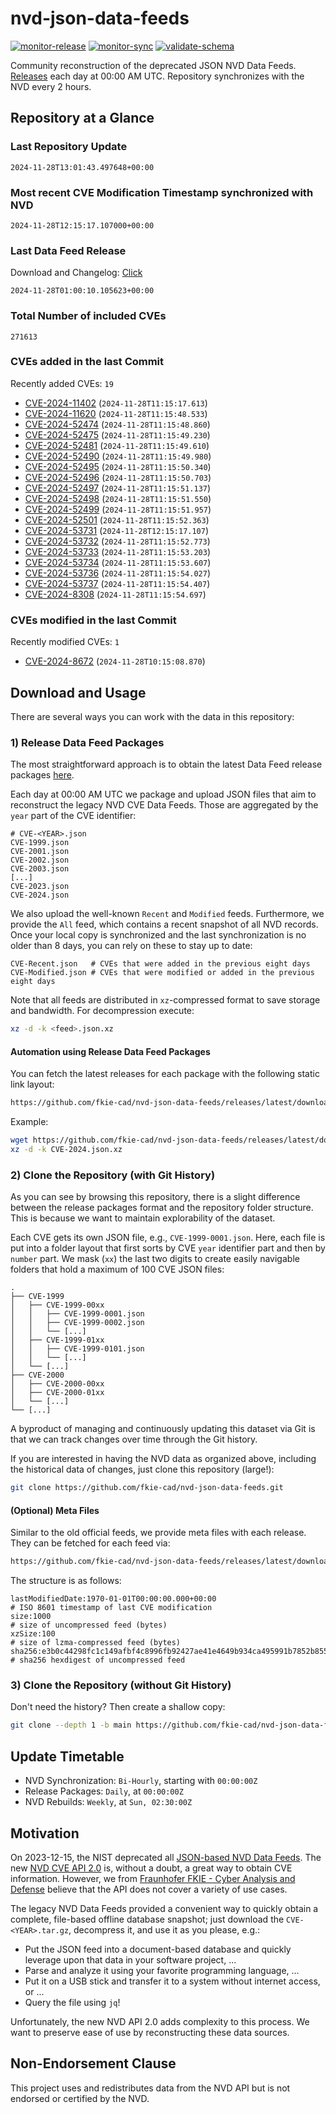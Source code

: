 # nvd-json-data-feeds

[![monitor-release](https://github.com/fkie-cad/nvd-json-data-feeds/actions/workflows/monitor_release.yml/badge.svg)](https://github.com/fkie-cad/nvd-json-data-feeds/actions/workflows/monitor_release.yml)
[![monitor-sync](https://github.com/fkie-cad/nvd-json-data-feeds/actions/workflows/monitor_sync.yml/badge.svg)](https://github.com/fkie-cad/nvd-json-data-feeds/actions/workflows/monitor_sync.yml)
[![validate-schema](https://github.com/fkie-cad/nvd-json-data-feeds/actions/workflows/validate_schema.yml/badge.svg)](https://github.com/fkie-cad/nvd-json-data-feeds/actions/workflows/validate_schema.yml)

Community reconstruction of the deprecated JSON NVD Data Feeds.
[Releases](https://github.com/fkie-cad/nvd-json-data-feeds/releases/latest) each day at 00:00 AM UTC.
Repository synchronizes with the NVD every 2 hours.

## Repository at a Glance

### Last Repository Update

```plain
2024-11-28T13:01:43.497648+00:00
```

### Most recent CVE Modification Timestamp synchronized with NVD

```plain
2024-11-28T12:15:17.107000+00:00
```

### Last Data Feed Release

Download and Changelog: [Click](https://github.com/fkie-cad/nvd-json-data-feeds/releases/latest)

```plain
2024-11-28T01:00:10.105623+00:00
```

### Total Number of included CVEs

```plain
271613
```

### CVEs added in the last Commit

Recently added CVEs: `19`

- [CVE-2024-11402](CVE-2024/CVE-2024-114xx/CVE-2024-11402.json) (`2024-11-28T11:15:17.613`)
- [CVE-2024-11620](CVE-2024/CVE-2024-116xx/CVE-2024-11620.json) (`2024-11-28T11:15:48.533`)
- [CVE-2024-52474](CVE-2024/CVE-2024-524xx/CVE-2024-52474.json) (`2024-11-28T11:15:48.860`)
- [CVE-2024-52475](CVE-2024/CVE-2024-524xx/CVE-2024-52475.json) (`2024-11-28T11:15:49.230`)
- [CVE-2024-52481](CVE-2024/CVE-2024-524xx/CVE-2024-52481.json) (`2024-11-28T11:15:49.610`)
- [CVE-2024-52490](CVE-2024/CVE-2024-524xx/CVE-2024-52490.json) (`2024-11-28T11:15:49.980`)
- [CVE-2024-52495](CVE-2024/CVE-2024-524xx/CVE-2024-52495.json) (`2024-11-28T11:15:50.340`)
- [CVE-2024-52496](CVE-2024/CVE-2024-524xx/CVE-2024-52496.json) (`2024-11-28T11:15:50.703`)
- [CVE-2024-52497](CVE-2024/CVE-2024-524xx/CVE-2024-52497.json) (`2024-11-28T11:15:51.137`)
- [CVE-2024-52498](CVE-2024/CVE-2024-524xx/CVE-2024-52498.json) (`2024-11-28T11:15:51.550`)
- [CVE-2024-52499](CVE-2024/CVE-2024-524xx/CVE-2024-52499.json) (`2024-11-28T11:15:51.957`)
- [CVE-2024-52501](CVE-2024/CVE-2024-525xx/CVE-2024-52501.json) (`2024-11-28T11:15:52.363`)
- [CVE-2024-53731](CVE-2024/CVE-2024-537xx/CVE-2024-53731.json) (`2024-11-28T12:15:17.107`)
- [CVE-2024-53732](CVE-2024/CVE-2024-537xx/CVE-2024-53732.json) (`2024-11-28T11:15:52.773`)
- [CVE-2024-53733](CVE-2024/CVE-2024-537xx/CVE-2024-53733.json) (`2024-11-28T11:15:53.203`)
- [CVE-2024-53734](CVE-2024/CVE-2024-537xx/CVE-2024-53734.json) (`2024-11-28T11:15:53.607`)
- [CVE-2024-53736](CVE-2024/CVE-2024-537xx/CVE-2024-53736.json) (`2024-11-28T11:15:54.027`)
- [CVE-2024-53737](CVE-2024/CVE-2024-537xx/CVE-2024-53737.json) (`2024-11-28T11:15:54.407`)
- [CVE-2024-8308](CVE-2024/CVE-2024-83xx/CVE-2024-8308.json) (`2024-11-28T11:15:54.697`)


### CVEs modified in the last Commit

Recently modified CVEs: `1`

- [CVE-2024-8672](CVE-2024/CVE-2024-86xx/CVE-2024-8672.json) (`2024-11-28T10:15:08.870`)


## Download and Usage

There are several ways you can work with the data in this repository:

### 1) Release Data Feed Packages

The most straightforward approach is to obtain the latest Data Feed release packages [here](https://github.com/fkie-cad/nvd-json-data-feeds/releases/latest).

Each day at 00:00 AM UTC we package and upload JSON files that aim to reconstruct the legacy NVD CVE Data Feeds.
Those are aggregated by the `year` part of the CVE identifier:

```
# CVE-<YEAR>.json
CVE-1999.json
CVE-2001.json
CVE-2002.json
CVE-2003.json
[...]
CVE-2023.json
CVE-2024.json
```

We also upload the well-known `Recent` and `Modified` feeds.
Furthermore, we provide the `All` feed, which contains a recent snapshot of all NVD records.
Once your local copy is synchronized and the last synchronization is no older than 8 days, you can rely on these to stay up to date:

```plain
CVE-Recent.json   # CVEs that were added in the previous eight days
CVE-Modified.json # CVEs that were modified or added in the previous eight days
```

Note that all feeds are distributed in `xz`-compressed format to save storage and bandwidth.
For decompression execute:

```sh
xz -d -k <feed>.json.xz
```

#### Automation using Release Data Feed Packages

You can fetch the latest releases for each package with the following static link layout:

```sh
https://github.com/fkie-cad/nvd-json-data-feeds/releases/latest/download/CVE-<YEAR>.json.xz
```

Example:

```sh
wget https://github.com/fkie-cad/nvd-json-data-feeds/releases/latest/download/CVE-2024.json.xz
xz -d -k CVE-2024.json.xz
```

### 2) Clone the Repository (with Git History)

As you can see by browsing this repository, there is a slight difference between the release packages format and the repository folder structure.
This is because we want to maintain explorability of the dataset.

Each CVE gets its own JSON file, e.g., `CVE-1999-0001.json`.
Here, each file is put into a folder layout that first sorts by CVE `year` identifier part and then by `number` part.
We mask (`xx`) the last two digits to create easily navigable folders that hold a maximum of 100 CVE JSON files:

```plain
.
├── CVE-1999
│   ├── CVE-1999-00xx
│   │   ├── CVE-1999-0001.json
│   │   ├── CVE-1999-0002.json
│   │   └── [...]
│   ├── CVE-1999-01xx
│   │   ├── CVE-1999-0101.json
│   │   └── [...]
│   └── [...]
├── CVE-2000
│   ├── CVE-2000-00xx
│   ├── CVE-2000-01xx
│   └── [...]
└── [...]
```

A byproduct of managing and continuously updating this dataset via Git is that we can track changes over time through the Git history.

If you are interested in having the NVD data as organized above, including the historical data of changes, just clone this repository (large!):

```sh
git clone https://github.com/fkie-cad/nvd-json-data-feeds.git
```

#### (Optional) Meta Files

Similar to the old official feeds, we provide meta files with each release. They can be fetched for each feed via:

```sh
https://github.com/fkie-cad/nvd-json-data-feeds/releases/latest/download/CVE-<YEAR>.meta
```

The structure is as follows:

```plain
lastModifiedDate:1970-01-01T00:00:00.000+00:00                          # ISO 8601 timestamp of last CVE modification
size:1000                                                               # size of uncompressed feed (bytes)
xzSize:100                                                              # size of lzma-compressed feed (bytes)
sha256:e3b0c44298fc1c149afbf4c8996fb92427ae41e4649b934ca495991b7852b855 # sha256 hexdigest of uncompressed feed
```

### 3) Clone the Repository (without Git History)

Don't need the history? Then create a shallow copy:

```sh
git clone --depth 1 -b main https://github.com/fkie-cad/nvd-json-data-feeds.git
```


## Update Timetable

* NVD Synchronization: `Bi-Hourly`, starting with `00:00:00Z`
* Release Packages: `Daily`, at `00:00:00Z`
* NVD Rebuilds: `Weekly`, at `Sun, 02:30:00Z`


## Motivation

On 2023-12-15, the NIST deprecated all [JSON-based NVD Data Feeds](https://nvd.nist.gov/vuln/data-feeds#divRetirementBanner-1).
The new [NVD CVE API 2.0](https://nvd.nist.gov/developers/vulnerabilities) is, without a doubt, a great way to obtain CVE information.
However, we from [Fraunhofer FKIE - Cyber Analysis and Defense](https://www.fkie.fraunhofer.de/en/departments/cad.html) believe that the API does not cover a variety of use cases.

The legacy NVD Data Feeds provided a convenient way to quickly obtain a complete, file-based offline database snapshot; just download the `CVE-<YEAR>.tar.gz`, decompress it, and use it as you please, e.g.:

- Put the JSON feed into a document-based database and quickly leverage upon that data in your software project, ...
- Parse and analyze it using your favorite programming language, ...
- Put it on a USB stick and transfer it to a system without internet access, or ...
- Query the file using `jq`!

Unfortunately, the new NVD API 2.0 adds complexity to this process.
We want to preserve ease of use by reconstructing these data sources.

## Non-Endorsement Clause

This project uses and redistributes data from the NVD API but is not endorsed or certified by the NVD.